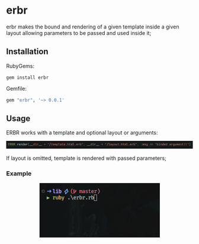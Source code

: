 # erbr
erbr makes the bound and rendering of a given template inside a given layout allowing parameters to be passed and used inside it;

## Installation
RubyGems:
```
gem install erbr
```
Gemfile: 
```sh
gem "erbr", '~> 0.0.1'
```
## Usage
ERBR works with a template and optional layout or arguments:

<div align="center">
    <img src="assets/erbr.png" alt="erbr-usage">
</div>

If layout is omitted, template is rendered with passed parameters;

### Example

<div align="center">
    <img src="assets/erbr.gif" alt="erbr-example">
</div>

